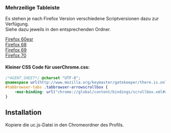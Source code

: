 ### Mehrzeilige Tableiste ###

Es stehen je nach Firefox Version verschiedene Scriptversionen dazu zur Verfügung.     
Siehe dazu jeweils in den entsprechenden Ordner.

[Firefox 60esr](https://github.com/Endor8/userChrome.js/tree/master/Mutirowtabs/Firefox-60esr)     
[Firefox 68](https://github.com/Endor8/userChrome.js/tree/master/Mutirowtabs/Firefox-68)     
[Firefox 69](https://github.com/Endor8/userChrome.js/tree/master/Mutirowtabs/Firefox-69)     
[Firefox 70](https://github.com/Endor8/userChrome.js/tree/master/Mutirowtabs/Firefox-70) 

#### Kleiner CSS Code für userChrome.css: #### 

```css
/*AGENT_SHEET*/ @charset "UTF-8";
@namespace url(http://www.mozilla.org/keymaster/gatekeeper/there.is.only.xul);
#tabbrowser-tabs .tabbrowser-arrowscrollbox {
    -moz-binding: url("chrome://global/content/bindings/scrollbox.xml#arrowscrollbox") !important;
}
```
## Installation
Kopiere die uc.js-Datei in den Chromeordner des Profils.
